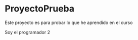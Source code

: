 # ProyectoPrueba
Este proyecto es para probar lo que he aprendido en el curso


Soy el programador 2